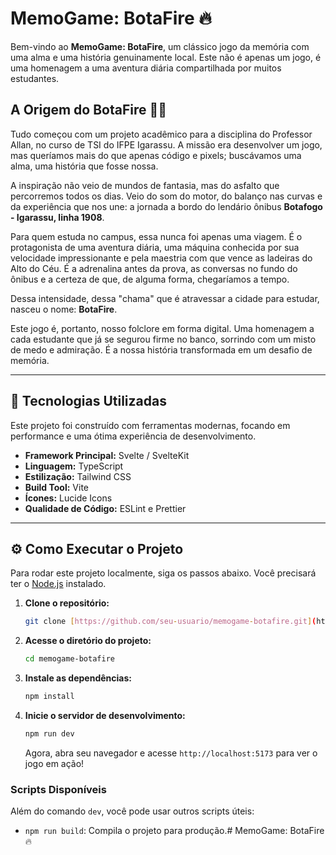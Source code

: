 # MemoGame: BotaFire 🔥

Bem-vindo ao **MemoGame: BotaFire**, um clássico jogo da memória com uma alma e uma história genuinamente local. Este não é apenas um jogo, é uma homenagem a uma aventura diária compartilhada por muitos estudantes.

## A Origem do BotaFire 🚌💨

Tudo começou com um projeto acadêmico para a disciplina do Professor Allan, no curso de TSI do IFPE Igarassu. A missão era desenvolver um jogo, mas queríamos mais do que apenas código e pixels; buscávamos uma alma, uma história que fosse nossa.

A inspiração não veio de mundos de fantasia, mas do asfalto que percorremos todos os dias. Veio do som do motor, do balanço nas curvas e da experiência que nos une: a jornada a bordo do lendário ônibus **Botafogo - Igarassu, linha 1908**.

Para quem estuda no campus, essa nunca foi apenas uma viagem. É o protagonista de uma aventura diária, uma máquina conhecida por sua velocidade impressionante e pela maestria com que vence as ladeiras do Alto do Céu. É a adrenalina antes da prova, as conversas no fundo do ônibus e a certeza de que, de alguma forma, chegaríamos a tempo.

Dessa intensidade, dessa "chama" que é atravessar a cidade para estudar, nasceu o nome: **BotaFire**.

Este jogo é, portanto, nosso folclore em forma digital. Uma homenagem a cada estudante que já se segurou firme no banco, sorrindo com um misto de medo e admiração. É a nossa história transformada em um desafio de memória.

---

## 🚀 Tecnologias Utilizadas

Este projeto foi construído com ferramentas modernas, focando em performance e uma ótima experiência de desenvolvimento.

- **Framework Principal:** Svelte / SvelteKit
- **Linguagem:** TypeScript
- **Estilização:** Tailwind CSS
- **Build Tool:** Vite
- **Ícones:** Lucide Icons
- **Qualidade de Código:** ESLint e Prettier

---

## ⚙️ Como Executar o Projeto

Para rodar este projeto localmente, siga os passos abaixo. Você precisará ter o [Node.js](https://nodejs.org/) instalado.

1.  **Clone o repositório:**

    ```bash
    git clone [https://github.com/seu-usuario/memogame-botafire.git](https://github.com/cabarros3/memory-game.git)](https://github.com/cabarros3/memory-game.git)
    ```

2.  **Acesse o diretório do projeto:**

    ```bash
    cd memogame-botafire
    ```

3.  **Instale as dependências:**

    ```bash
    npm install
    ```

4.  **Inicie o servidor de desenvolvimento:**
    ```bash
    npm run dev
    ```
    Agora, abra seu navegador e acesse `http://localhost:5173` para ver o jogo em ação!

### Scripts Disponíveis

Além do comando `dev`, você pode usar outros scripts úteis:

- `npm run build`: Compila o projeto para produção.# MemoGame: BotaFire 🔥
